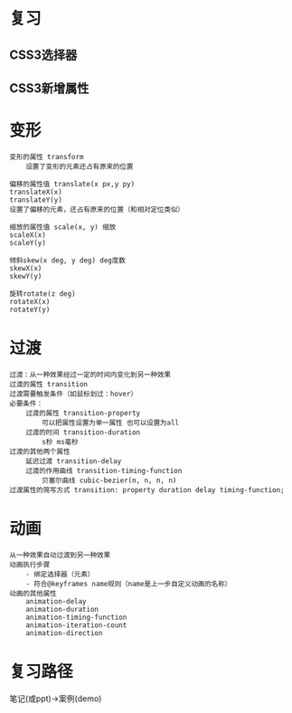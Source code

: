 # 复习  
## CSS3选择器  
## CSS3新增属性  
# 变形  
    变形的属性 transform  
        设置了变形的元素还占有原来的位置  
  
    偏移的属性值 translate(x px,y py)  
    translateX(x)  
    translateY(y)  
    设置了偏移的元素，还占有原来的位置（和相对定位类似）  
  
    缩放的属性值 scale(x, y) 缩放  
    scaleX(x)  
    scaleY(y)  
  
    倾斜skew(x deg, y deg) deg度数  
    skewX(x)  
    skewY(y)  
  
    旋转rotate(z deg)  
    rotateX(x)  
    rotateY(y)  
# 过渡  
    过渡：从一种效果经过一定的时间内变化到另一种效果  
    过渡的属性 transition  
    过渡需要触发条件（如鼠标划过：hover）  
    必要条件：  
        过渡的属性 transition-property     
            可以把属性设置为单一属性 也可以设置为all  
        过渡的时间 transition-duration  
            s秒 ms毫秒  
    过渡的其他两个属性  
        延迟过渡 transition-delay  
        过渡的作用曲线 transition-timing-function  
            贝塞尔曲线 cubic-bezier(n, n, n, n)  
    过渡属性的简写方式 transition: property duration delay timing-function;  
# 动画  
    从一种效果自动过渡到另一种效果  
    动画执行步骤  
        - 绑定选择器（元素）  
        - 符合@keyframes name规则（name是上一步自定义动画的名称）  
    动画的其他属性  
        animation-delay  
        animation-duration  
        animation-timing-function  
        animation-iteration-count  
        animation-direction  
  
  
# 复习路径  
笔记(或ppt)->案例(demo)  
